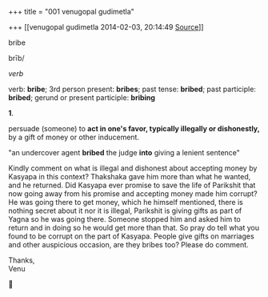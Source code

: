 +++
title = "001 venugopal gudimetla"

+++
[[venugopal gudimetla	2014-02-03, 20:14:49 [Source](https://groups.google.com/g/samskrita/c/nBMCx94X0W8)]]



bribe

brīb/

*verb*

verb: **bribe**; 3rd person present: **bribes**; past tense: **bribed**; past participle: **bribed**; gerund or present participle: **bribing**

**1**.

persuade (someone) to **act in one's favor, typically illegally or dishonestly,** by a gift of money or other inducement.

"an undercover agent **bribed** the judge **into** giving a lenient sentence"  
  
  
Kindly comment on what is illegal and dishonest about accepting money by Kasyapa in this context? Thakshaka gave him more than what he wanted, and he returned. Did Kasyapa ever promise to save the life of Parikshit that now going away from his promise and accepting money made him corrupt? He was going there to get money, which he himself mentioned, there is nothing secret about it nor it is illegal, Parikshit is giving gifts as part of Yagna so he was going there. Someone stopped him and asked him to return and in doing so he would get more than that. So pray do tell what you found to be corrupt on the part of Kasyapa. People give gifts on marriages and other auspicious occasion, are they bribes too? Please do comment.  
  
Thanks,  
Venu  



